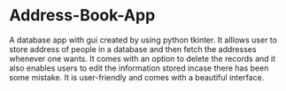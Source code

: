 # Address-Book-App
A database app with gui created by using python tkinter. It alllows user to store address of people in a database and then fetch  the addresses whenever one wants. It comes with an option to delete the records and it also enables users to edit the information stored incase there has been some mistake. It is user-friendly and comes with a beautiful interface. 

